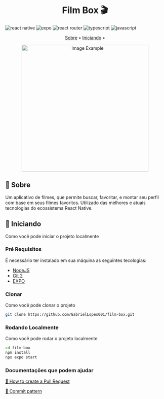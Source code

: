 [JAVASCRIPT__BADGE]: https://img.shields.io/badge/Javascript-000?style=for-the-badge&logo=javascript
[TYPESCRIPT__BADGE]: https://img.shields.io/badge/typescript-D4FAFF?style=for-the-badge&logo=typescript
[REACT__BADGE]:https://img.shields.io/badge/react_native-%2320232a.svg?style=for-the-badge&logo=react&logoColor=%2361DAFB
[EXPO]:https://img.shields.io/badge/expo-1C1E24?style=for-the-badge&logo=expo&logoColor=#D04A37
[REACT_ROUTER]:https://img.shields.io/badge/React_Router-CA4245?style=for-the-badge&logo=react-router&logoColor=white
[PROJECT__BADGE]: https://img.shields.io/badge/📱Visit_this_project-000?style=for-the-badge&logo=project

<h1 align="center" style="font-weight: bold;">Film Box 🎬</h1>

![react native][REACT__BADGE]
![expo][EXPO]
![react router][REACT_ROUTER]
![typescript][TYPESCRIPT__BADGE]
![javascript][JAVASCRIPT__BADGE]

<p align="center">
 <a href="#about">Sobre</a> • 
 <a href="#started">Iniciando</a> • 
</p>


<p align="center">
    <img src="../.github/example.png" alt="Image Example" width="400px">
</p>

<h2 id="started">📌 Sobre</h2>

Um aplicativo de filmes, que permite buscar, favoritar, e montar seu perfil com base em seus filmes favoritos. Utilizado das melhores e atuais tecnologias do ecossistema React Native.


<h2 id="started">🚀 Iniciando</h2>

Como você pode iniciar o projeto localmente

<h3>Pré Requisitos</h3>

É necessário ter instalado em sua máquina as seguintes tecologias:

- [NodeJS](https://github.com/)
- [Git 2](https://github.com)
- [EXPO](https://expo.dev/)

<h3>Clonar</h3>

Como você pode clonar o projeto

```bash
git clone https://github.com/GabrielLopes001/film-box.git
```

<h3>Rodando Localmente</h3>

Como você pode rodar o projeto localmente

```bash
cd film-box
npm install
npx expo start
```

<h3>Documentações que podem ajudar</h3>

[📝 How to create a Pull Request](https://www.atlassian.com/br/git/tutorials/making-a-pull-request)

[💾 Commit pattern](https://gist.github.com/joshbuchea/6f47e86d2510bce28f8e7f42ae84c716)
